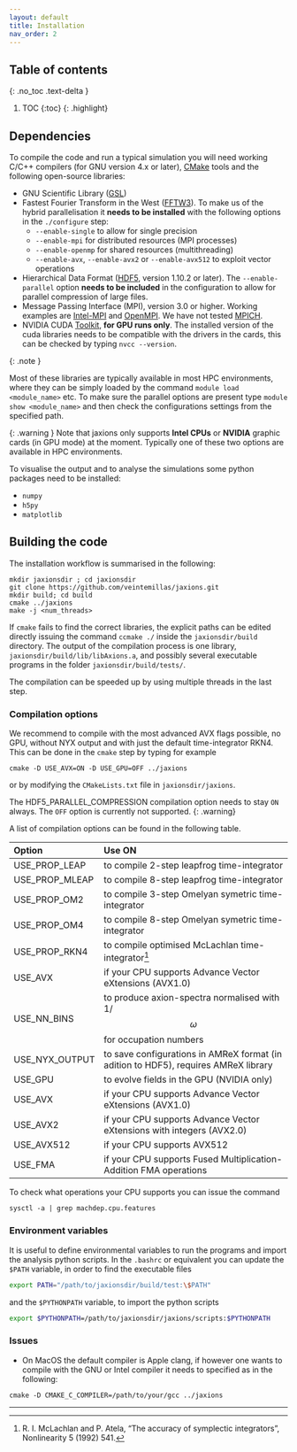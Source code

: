 ```yaml
---
layout: default
title: Installation
nav_order: 2
---
```


## Table of contents
{: .no_toc .text-delta }

1. TOC
{:toc}
{: .highlight}

## Dependencies 

To compile the code and run a typical simulation you will need working C/C++ compilers (for GNU version 4.x or later), [CMake](https://cmake.org/) tools and the following open-source libraries:

- GNU Scientific Library ([GSL](https://www.gnu.org/software/gsl/))
- Fastest Fourier Transform in the West ([FFTW3](http://www.fftw.org/)). To make us of the hybrid parallelisation it **needs to be installed** with the following options in the `./configure` step:
  -  `--enable-single` to allow for single precision 
  -  `--enable-mpi` for distributed resources (MPI processes)
  -  `--enable-openmp` for shared resources (multithreading)
  -  `--enable-avx`, `--enable-avx2` or `--enable-avx512` to exploit vector operations 
- Hierarchical Data Format ([HDF5](https://www.hdfgroup.org/solutions/hdf5/), version 1.10.2 or later). The `--enable-parallel` option **needs to be included** in the configuration to allow for parallel compression of large files.
- Message Passing Interface (MPI), version 3.0 or higher. Working examples are [Intel-MPI](https://www.intel.com/content/www/us/en/developer/tools/oneapi/mpi-library.html) and  [OpenMPI](https://www.open-mpi.org/). We have not tested [MPICH](https://www.mpich.org/).   
- NVIDIA CUDA [Toolkit](https://developer.nvidia.com/cuda-downloads), **for GPU runs only**. The installed version of the cuda libraries needs to be compatible with the drivers in the cards, this can be checked by typing `nvcc --version`. 

{: .note }

Most of these libraries  are typically available in most HPC environments, where they can be simply loaded by the command `module load <module_name>` etc. To make sure the parallel options are present type `module show <module_name>` and then check the configurations settings from the specified path.

{: .warning }
Note that jaxions only supports **Intel CPUs** or **NVIDIA** graphic cards (in GPU mode) at the moment. Typically one of these two options are available in HPC environments.

To visualise the output and to analyse the simulations some python packages need to be installed: 
- `numpy`
- `h5py` 
- `matplotlib` 

## Building the code

The installation workflow is summarised in the following: 

```
mkdir jaxionsdir ; cd jaxionsdir
git clone https://github.com/veintemillas/jaxions.git
mkdir build; cd build
cmake ../jaxions
make -j <num_threads>
```
If `cmake` fails to find the correct libraries, the explicit paths can be edited directly issuing the command `ccmake ./` inside the `jaxionsdir/build` directory.
The output of the compilation process is one library, `jaxionsdir/build/lib/libAxions.a`, and possibly several executable programs in the folder `jaxionsdir/build/tests/`.

The compilation can be speeded up by using multiple threads in the last step.

### Compilation options 

We recommend to compile with the most advanced AVX flags possible, no GPU, without NYX output and with just the default time-integrator RKN4. This can be done in the `cmake` step by typing for example
```
cmake -D USE_AVX=ON -D USE_GPU=OFF ../jaxions
```
or by modifying the `CMakeLists.txt` file in `jaxionsdir/jaxions`.

The HDF5_PARALLEL_COMPRESSION compilation option needs to stay `ON` always. The `OFF` option is currently not supported.
{: .warning}

A list of compilation options can be found in the following table.

| Option       | Use ON            | 
|:-------------|:------------------|
| USE_PROP_LEAP | to compile 2-step leapfrog time-integrator |
| USE_PROP_MLEAP | to compile 8-step leapfrog time-integrator |
| USE_PROP_OM2 | to compile 3-step Omelyan symetric time-integrator |
| USE_PROP_OM4 | to compile 8-step Omelyan symetric time-integrator |
| USE_PROP_RKN4 | to compile optimised McLachlan time-integrator[^1]   |
| USE_AVX           | if your CPU supports Advance Vector eXtensions (AVX1.0) |
| USE_NN_BINS | to produce axion-spectra normalised with 1/$$\omega$$ for occupation numbers |
| USE_NYX_OUTPUT | to save configurations in AMReX format (in adition to HDF5), requires AMReX library | 
| USE_GPU | to evolve fields in the GPU (NVIDIA only) |
| USE_AVX | if your CPU supports Advance Vector eXtensions (AVX1.0) | 
| USE_AVX2 | if your CPU supports Advance Vector eXtensions with integers (AVX2.0) | 
| USE_AVX512 | if your CPU supports AVX512 | 
| USE_FMA | if your CPU supports Fused Multiplication-Addition FMA operations |

To check what operations your CPU supports you can issue the command 
```
sysctl -a | grep machdep.cpu.features
```
### Environment variables

It is useful to define environmental variables to run the programs and import the analysis python scripts. In the `.bashrc` or equivalent you can update the `$PATH` variable, in order to find the executable files  

```bash
export PATH="/path/to/jaxionsdir/build/test:\$PATH"
```

and the `$PYTHONPATH` variable, to import the python scripts

```bash
export $PYTHONPATH=/path/to/jaxionsdir/jaxions/scripts:$PYTHONPATH
```

### Issues 

- On MacOS the default compiler is Apple clang, if however one wants to compile with the GNU or Intel compiler it needs to specified as in the following:
```
cmake -D CMAKE_C_COMPILER=/path/to/your/gcc ../jaxions
```

---
[^1]: R. I. McLachlan and P. Atela, “The accuracy of symplectic integrators”, Nonlinearity 5 (1992) 541.

